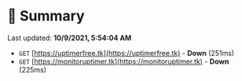 # 📖 Summary
Last updated: **10/9/2021, 5:54:04 AM**

- `GET` [https://uptimerfree.tk](https://uptimerfree.tk) - **Down** (251ms)
- `GET` [https://monitoruptimer.tk](https://monitoruptimer.tk) - **Down** (225ms)
